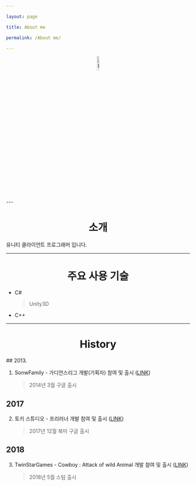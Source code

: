 ```yaml
---

layout: page

title: About me

permalink: /About me/

---
```


<Center><img src='{{ "/assets/profile_photo.jpg" | absolute_url }}'  width="10%" height="10%" title="Profile Picture" class="profile"></Center>
---

<h1>
<Center> 소개 </Center>
</h1>
유니티 클라이언트 프로그래머 입니다.  


---
<h1>
<Center> 주요 사용 기술</Center>
</h1>

* C#
  > Unity3D  

* C++

---
<h1>
<Center> History</Center>
</h1>
## 2013.

1. SonwFamily - 가디언스리그 개발(기획자) 참여 및 출시 ([LINK](https://www.youtube.com/watch?v=X1OL6sOi4WI))  
    > 2014년 3월 구글 출시


## 2017
2. 토키 스튜디오 -  프리러너 개발 참여 및 출시 ([LINK](https://www.youtube.com/watch?v=Tu4QMD2avMk))
    > 2017년 12월 북미 구글 출시


## 2018
3. TwinStarGames -  Cowboy : Attack of wild Animal 개발 참여 및 출시  ([LINK](https://www.youtube.com/watch?v=8rKIbQwSo6M))  
    > 2018년 5월 스팀 출시
